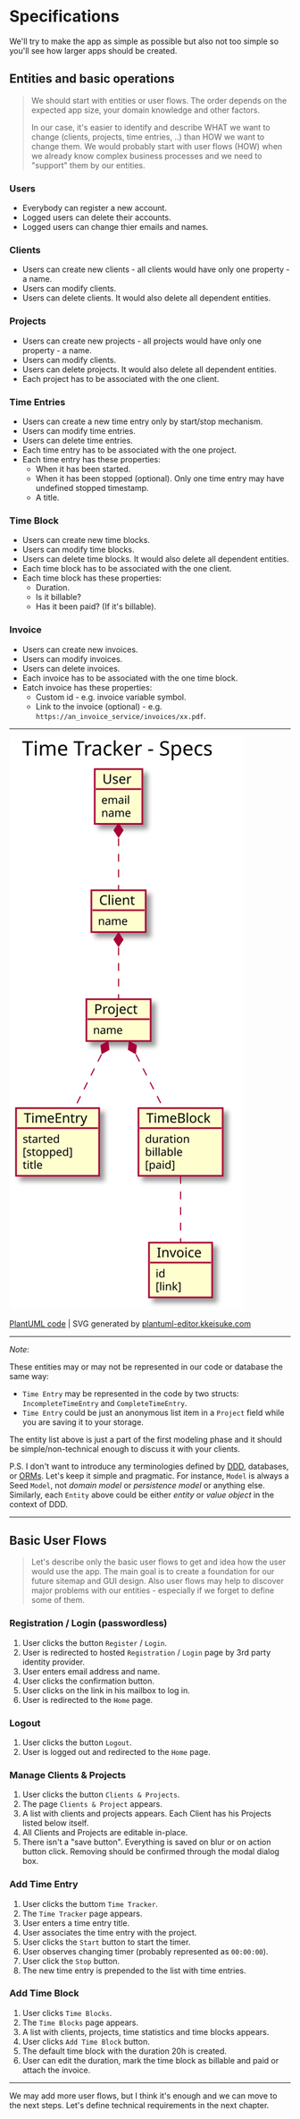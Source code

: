 # Specifications

We'll try to make the app as simple as possible but also not too simple so you'll see how larger apps should be created.

## Entities and basic operations

> We should start with entities or user flows. The order depends on the expected app size, your domain knowledge and other factors. 
>
> In our case, it's easier to identify and describe WHAT we want to change (clients, projects, time entries, ..) than HOW we want to change them. We would probably start with user flows (HOW) when we already know complex business processes and we need to "support" them by our entities.

### Users

- Everybody can register a new account.
- Logged users can delete their accounts.
- Logged users can change thier emails and names.

### Clients

- Users can create new clients - all clients would have only one property - a name.
- Users can modify clients.
- Users can delete clients. It would also delete all dependent entities.

### Projects

- Users can create new projects - all projects would have only one property - a name.
- Users can modify clients.
- Users can delete projects. It would also delete all dependent entities.
- Each project has to be associated with the one client.

### Time Entries

- Users can create a new time entry only by start/stop mechanism.
- Users can modify time entries.
- Users can delete time entries.
- Each time entry has to be associated with the one project.
- Each time entry has these properties:
  - When it has been started.
  - When it has been stopped (optional). Only one time entry may have undefined stopped timestamp.
  - A title.

### Time Block

- Users can create new time blocks.
- Users can modify time blocks.
- Users can delete time blocks. It would also delete all dependent entities.
- Each time block has to be associated with the one client.
- Each time block has these properties:
  - Duration.
  - Is it billable?
  - Has it been paid? (If it's billable).

### Invoice

- Users can create new invoices.
- Users can modify invoices.
- Users can delete invoices.
- Each invoice has to be associated with the one time block.
- Eatch invoice has these properties:
  - Custom id - e.g. invoice variable symbol.
  - Link to the invoice (optional) - e.g. `https://an_invoice_service/invoices/xx.pdf`.

---

![Entity Diagram](/static/images/time_tracker_specs.svg)

[PlantUML code](http://www.plantuml.com/plantuml/umla/PL3BIW0n3BpdAteMt6zO50_U1FKa7hfj3d7J1srM4F7VZR7imkwb4sOopAHp5zzaImn2mkXUAEdJV5YnkLltN35qWB9yO13tsfNy1kSmUMB5x1F2pwxVCs4MspWfJwqONYLBVCZIlaoqEXXrUkjIQiNuhhDrEtdkk8JLF75hNgXa7HTYzWlZdxzwKlDXUioVXGAQXIo1AQ-sOOVTJDEu0Fx1cD4S1XgtLxwmLWgEUagFM9WnH_tdNm00) | SVG generated by [plantuml-editor.kkeisuke.com](https://plantuml-editor.kkeisuke.com/) 

---

_Note_: 

These entities may or may not be represented in our code or database the same way:
   - `Time Entry` may be represented in the code by two structs: `IncompleteTimeEntry` and `CompleteTimeEntry`.
   - `Time Entry` could be just an anonymous list item in a `Project` field while you are saving it to your storage.

The entity list above is just a part of the first modeling phase and it should be simple/non-technical enough to discuss it with your clients.

P.S. I don't want to introduce any terminologies defined by [DDD](https://en.wikipedia.org/wiki/Domain-driven_design), databases, or [ORMs](https://blog.bitsrc.io/what-is-an-orm-and-why-you-should-use-it-b2b6f75f5e2a). Let's keep it simple and pragmatic. For instance, `Model` is always a Seed `Model`, not _domain model_ or _persistence model_ or anything else. Similarly, each `Entity` above could be either _entity_ or _value object_ in the context of DDD.

---


## Basic User Flows

> Let's describe only the basic user flows to get and idea how the user would use the app. The main goal is to create a foundation for our future sitemap and GUI design. Also user flows may help to discover major problems with our entities - especially if we forget to define some of them.

### Registration / Login (passwordless)

1. User clicks the button `Register` / `Login`.
1. User is redirected to hosted `Registration` / `Login` page by 3rd party identity provider.
1. User enters email address and name.
1. User clicks the confirmation button.
1. User clicks on the link in his mailbox to log in.
1. User is redirected to the `Home` page.

### Logout

1. User clicks the button `Logout`.
1. User is logged out and redirected to the `Home` page.

### Manage Clients & Projects

1. User clicks the button `Clients & Projects`.
1. The page `Clients & Project` appears.
1. A list with clients and projects appears. Each Client has his Projects listed below itself.
1. All Clients and Projects are editable in-place.
1. There isn't a "save button". Everything is saved on blur or on action button click. Removing should be confirmed through the modal dialog box.

### Add Time Entry

1. User clicks the buttom `Time Tracker`.
1. The `Time Tracker` page appears.
1. User enters a time entry title.
1. User associates the time entry with the project.
1. User clicks the `Start` button to start the timer.
1. User observes changing timer (probably represented as `00:00:00`).
1. User click the `Stop` button.
1. The new time entry is prepended to the list with time entries.

### Add Time Block

1. User clicks `Time Blocks`.
1. The `Time Blocks` page appears.
1. A list with clients, projects, time statistics and time blocks appears.
1. User clicks `Add Time Block` button.
1. The default time block with the duration 20h is created.
1. User can edit the duration, mark the time block as billable and paid or attach the invoice.

---

We may add more user flows, but I think it's enough and we can move to the next steps. Let's define technical requirements in the next chapter.










